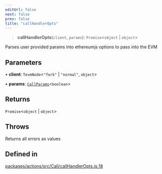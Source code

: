 ```yaml
---
editUrl: false
next: false
prev: false
title: "callHandlerOpts"
---
```


> **callHandlerOpts**(`client`, `params`): `Promise`\<`object` \| `object`\>

Parses user provided params into ethereumjs options to pass into the EVM

## Parameters

• **client**: `TevmNode`\<`"fork"` \| `"normal"`, `object`\>

• **params**: [`CallParams`](/reference/tevm/actions/type-aliases/callparams/)\<`boolean`\>

## Returns

`Promise`\<`object` \| `object`\>

## Throws

Returns all errors as values

## Defined in

[packages/actions/src/Call/callHandlerOpts.js:18](https://github.com/evmts/tevm-monorepo/blob/main/packages/actions/src/Call/callHandlerOpts.js#L18)
